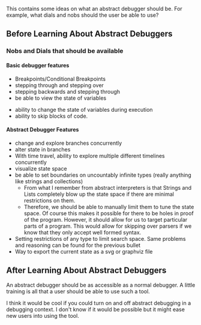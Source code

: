 This contains some ideas on what an abstract debugger should be.
For example, what dials and nobs should the user be able to use?

## Before Learning About Abstract Debuggers
### Nobs and Dials that should be available
#### Basic debugger features
* Breakpoints/Conditional Breakpoints
* stepping through and stepping over
* stepping backwards and stepping through
* be able to view the state of variables
- ability to change the state of variables during execution
- ability to skip blocks of code.

#### Abstract Debugger Features
* change and explore branches concurrently
* alter state in branches
* With time travel, ability to explore multiple different timelines concurrently
* visualize state space
* be able to set boundaries on uncountably infinite types (really anything like strings and collections)
  * From what I remember from abstract interpreters is that Strings and Lists completely blow up the state space if there are minimal restrictions on them.
  * Therefore, we should be able to manually limit them to tune the state space. Of course this makes it possible for there to be holes in proof of the program. However, it should allow for us to target particular parts of a program. This would allow for skipping over parsers if we know that they only accept well formed syntax.
* Setting restrictions of any type to limit search space. Same problems and reasoning can be found for the previous bullet
* Way to export the current state as a svg or graphviz file

## After Learning About Abstract Debuggers

An abstract debugger should be as accessible as a normal debugger. A little training is all that a user should be able to use such a tool.

I think it would be cool if you could turn on and off abstract debugging in a debugging context. I don't know if it would be possible but it might ease new users into using the tool.